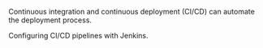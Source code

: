 Continuous integration and continuous deployment (CI/CD) can automate the deployment process.

Configuring CI/CD pipelines with Jenkins.